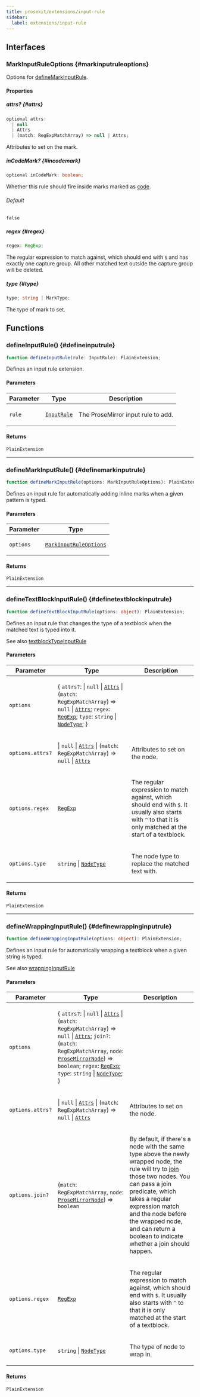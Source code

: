 ```yaml
---
title: prosekit/extensions/input-rule
sidebar:
  label: extensions/input-rule
---
```


<!-- DEBUG memberWithGroups 1 -->

<!-- DEBUG memberWithGroups 4 -->

<!-- DEBUG memberWithGroups 7 -->

<!-- DEBUG memberWithGroups 8 -->

<!-- DEBUG memberWithGroups 9 -->

## Interfaces

### MarkInputRuleOptions {#markinputruleoptions}

<!-- DEBUG memberWithGroups 1 -->

Options for [defineMarkInputRule](#definemarkinputrule).

<!-- DEBUG memberWithGroups 4 -->

<!-- DEBUG memberWithGroups 7 -->

<!-- DEBUG memberWithGroups 8 -->

<!-- DEBUG memberWithGroups 9 -->

#### Properties

##### attrs? {#attrs}

```ts
optional attrs: 
  | null
  | Attrs
  | (match: RegExpMatchArray) => null | Attrs;
```

Attributes to set on the mark.

##### inCodeMark? {#incodemark}

```ts
optional inCodeMark: boolean;
```

Whether this rule should fire inside marks marked as [code](https://prosemirror.net/docs/ref/#model.MarkSpec.code).

###### Default

`false`

##### regex {#regex}

```ts
regex: RegExp;
```

The regular expression to match against, which should end with `$` and has
exactly one capture group. All other matched text outside the capture group
will be deleted.

##### type {#type}

```ts
type: string | MarkType;
```

The type of mark to set.

<!-- DEBUG memberWithGroups 10 -->

## Functions

### defineInputRule() {#defineinputrule}

```ts
function defineInputRule(rule: InputRule): PlainExtension;
```

Defines an input rule extension.

#### Parameters

<table>
<thead>
<tr>
<th>Parameter</th>
<th>Type</th>
<th>Description</th>
</tr>
</thead>
<tbody>
<tr>
<td>

`rule`

</td>
<td>

[`InputRule`](https://prosemirror.net/docs/ref/#inputrules.InputRule)

</td>
<td>

The ProseMirror input rule to add.

</td>
</tr>
</tbody>
</table>

#### Returns

`PlainExtension`

<!-- DEBUG inheritance start kind=4096 -->

***

### defineMarkInputRule() {#definemarkinputrule}

```ts
function defineMarkInputRule(options: MarkInputRuleOptions): PlainExtension;
```

Defines an input rule for automatically adding inline marks when a given
pattern is typed.

#### Parameters

<table>
<thead>
<tr>
<th>Parameter</th>
<th>Type</th>
</tr>
</thead>
<tbody>
<tr>
<td>

`options`

</td>
<td>

[`MarkInputRuleOptions`](#markinputruleoptions)

</td>
</tr>
</tbody>
</table>

#### Returns

`PlainExtension`

<!-- DEBUG inheritance start kind=4096 -->

***

### defineTextBlockInputRule() {#definetextblockinputrule}

```ts
function defineTextBlockInputRule(options: object): PlainExtension;
```

Defines an input rule that changes the type of a textblock when the matched
text is typed into it.

See also [textblockTypeInputRule](https://prosemirror.net/docs/ref/#inputrules.textblockTypeInputRule)

#### Parameters

<table>
<thead>
<tr>
<th>Parameter</th>
<th>Type</th>
<th>Description</th>
</tr>
</thead>
<tbody>
<tr>
<td>

`options`

</td>
<td>

\{ `attrs?`: \| `null` \| [`Attrs`](../pm/model.md#attrs-7) \| (`match`: `RegExpMatchArray`) => `null` \| [`Attrs`](../pm/model.md#attrs-7); `regex`: [`RegExp`](https://developer.mozilla.org/docs/Web/JavaScript/Reference/Global_Objects/RegExp); `type`: `string` \| [`NodeType`](../pm/model.md#nodetype); \}

</td>
<td>

</td>
</tr>
<tr>
<td>

`options.attrs?`

</td>
<td>

 \| `null` \| [`Attrs`](../pm/model.md#attrs-7) \| (`match`: `RegExpMatchArray`) => `null` \| [`Attrs`](../pm/model.md#attrs-7)

</td>
<td>

Attributes to set on the node.

</td>
</tr>
<tr>
<td>

`options.regex`

</td>
<td>

[`RegExp`](https://developer.mozilla.org/docs/Web/JavaScript/Reference/Global_Objects/RegExp)

</td>
<td>

The regular expression to match against, which should end with `$`. It
usually also starts with `^` to that it is only matched at the start of a
textblock.

</td>
</tr>
<tr>
<td>

`options.type`

</td>
<td>

`string` \| [`NodeType`](../pm/model.md#nodetype)

</td>
<td>

The node type to replace the matched text with.

</td>
</tr>
</tbody>
</table>

#### Returns

`PlainExtension`

<!-- DEBUG inheritance start kind=4096 -->

***

### defineWrappingInputRule() {#definewrappinginputrule}

```ts
function defineWrappingInputRule(options: object): PlainExtension;
```

Defines an input rule for automatically wrapping a textblock when a given
string is typed.

See also [wrappingInputRule](https://prosemirror.net/docs/ref/#inputrules.wrappingInputRule)

#### Parameters

<table>
<thead>
<tr>
<th>Parameter</th>
<th>Type</th>
<th>Description</th>
</tr>
</thead>
<tbody>
<tr>
<td>

`options`

</td>
<td>

\{ `attrs?`: \| `null` \| [`Attrs`](../pm/model.md#attrs-7) \| (`match`: `RegExpMatchArray`) => `null` \| [`Attrs`](../pm/model.md#attrs-7); `join?`: (`match`: `RegExpMatchArray`, `node`: [`ProseMirrorNode`](../pm/model.md#prosemirrornode)) => `boolean`; `regex`: [`RegExp`](https://developer.mozilla.org/docs/Web/JavaScript/Reference/Global_Objects/RegExp); `type`: `string` \| [`NodeType`](../pm/model.md#nodetype); \}

</td>
<td>

</td>
</tr>
<tr>
<td>

`options.attrs?`

</td>
<td>

 \| `null` \| [`Attrs`](../pm/model.md#attrs-7) \| (`match`: `RegExpMatchArray`) => `null` \| [`Attrs`](../pm/model.md#attrs-7)

</td>
<td>

Attributes to set on the node.

</td>
</tr>
<tr>
<td>

`options.join?`

</td>
<td>

(`match`: `RegExpMatchArray`, `node`: [`ProseMirrorNode`](../pm/model.md#prosemirrornode)) => `boolean`

</td>
<td>

By default, if there's a node with the same type above the newly wrapped
node, the rule will try to
[join](https://prosemirror.net/docs/ref/#transform.Transform.join) those
two nodes. You can pass a join predicate, which takes a regular expression
match and the node before the wrapped node, and can return a boolean to
indicate whether a join should happen.

</td>
</tr>
<tr>
<td>

`options.regex`

</td>
<td>

[`RegExp`](https://developer.mozilla.org/docs/Web/JavaScript/Reference/Global_Objects/RegExp)

</td>
<td>

The regular expression to match against, which should end with `$`. It
usually also starts with `^` to that it is only matched at the start of a
textblock.

</td>
</tr>
<tr>
<td>

`options.type`

</td>
<td>

`string` \| [`NodeType`](../pm/model.md#nodetype)

</td>
<td>

The type of node to wrap in.

</td>
</tr>
</tbody>
</table>

#### Returns

`PlainExtension`

<!-- DEBUG inheritance start kind=4096 -->

<!-- DEBUG memberWithGroups 10 -->
